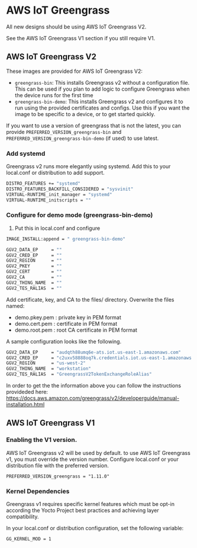 # AWS IoT Greengrass

All new designs should be using AWS IoT Greengrass V2.

See the AWS IoT Greengrass V1 section if you still require V1.

## AWS IoT Greengrass V2

These images are provided for AWS IoT Greengrass V2:
* `greengrass-bin`: This installs Greengrass v2 without a configuration file. This can be used if you plan to add logic to configure Greengrass when the device runs for the first time
* `greengrass-bin-demo`: This installs Greengrass v2 and configures it to run using the provided certificates and configs. Use this if you want the image to be specific to a device, or to get started quickly.

If you want to use a version of greengrass that is not the latest, you can provide `PREFERRED_VERSION_greengrass-bin` and `PREFERRED_VERSION_greengrass-bin-demo` (if used) to use latest.

### Add systemd

Greengrass v2 runs more elegantly using systemd.  Add this to your
local.conf or distribution to add support.

```bash
DISTRO_FEATURES += "systemd"
DISTRO_FEATURES_BACKFILL_CONSIDERED = "sysvinit"
VIRTUAL-RUNTIME_init_manager = "systemd"
VIRTUAL-RUNTIME_initscripts = ""
```

### Configure for demo mode (greengrass-bin-demo)

1. Put this in local.conf and configure

```bash
IMAGE_INSTALL:append = " greengrass-bin-demo"

GGV2_DATA_EP     = ""
GGV2_CRED_EP     = ""
GGV2_REGION      = ""
GGV2_PKEY        = ""
GGV2_CERT        = ""
GGV2_CA          = ""
GGV2_THING_NAME  = ""
GGV2_TES_RALIAS  = ""
```

Add certificate, key, and CA to the files/ directory. Overwrite the
files named:

- demo.pkey.pem : private key in PEM format
- demo.cert.pem : certificate in PEM format
- demo.root.pem : root CA certificate in PEM format

A sample configuration looks like the following.

```bash
GGV2_DATA_EP     = "audqth88umq6e-ats.iot.us-east-1.amazonaws.com"
GGV2_CRED_EP     = "c2uxv58888oq7k.credentials.iot.us-east-1.amazonaws.com"
GGV2_REGION      = "us-west-2"
GGV2_THING_NAME  = "workstation"
GGV2_TES_RALIAS  = "GreengrassV2TokenExchangeRoleAlias"
```

In order to get the the information above you can follow the instructions provideded here: https://docs.aws.amazon.com/greengrass/v2/developerguide/manual-installation.html


## AWS IoT Greengrass V1

### Enabling the V1 version.

AWS IoT Greengrass v2 will be used by default. to use AWS IoT
Greengrass v1, you must override the version number. Configure
local.conf or your distribution file with the preferred version.

```text
PREFERRED_VERSION_greengrass = "1.11.0"
```

### Kernel Dependencies

Greengrass v1 requires specific kernel features which must be opt-in
according the Yocto Project best practices and achieving layer
compatibility.

In your local.conf or distribution configuration, set the following
variable:

```text
GG_KERNEL_MOD = 1
```
